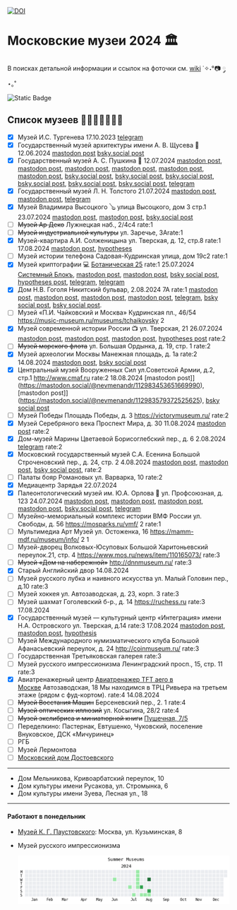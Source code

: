 [![DOI](https://zenodo.org/badge/DOI/10.5281/zenodo.13119643.svg)](https://doi.org/10.5281/zenodo.13119643)

# Московские музеи 2024 🏛️

В поисках детальной информации и ссылок на фоточки см. [wiki](https://github.com/nevmenandr/museums2024/wiki) ˙✧˖°📷 ༘ ⋆｡˚

![Static Badge](https://img.shields.io/badge/moscow-museums-blue)

## Список музеев 👩🏻‍💻📓✍🏻💡

- [x] Музей И.С. Тургенева 17.10.2023 [telegram](https://t.me/antibarbari/1455)
- [x] Государственный музей архитектуры имени А. В. Щусева 🏢 12.06.2024 [mastodon post](https://mastodon.social/@nevmenandr/112815502444889039) [bsky.social post](https://bsky.app/profile/nevmenandr.bsky.social/post/3kur35c3rft2s)
- [x] Государственный музей А. С. Пушкина 🎩 12.07.2024 [mastodon post](https://mastodon.social/@nevmenandr/112777302489606835), [mastodon post](https://mastodon.social/@nevmenandr/112777365076238447), [mastodon post](https://mastodon.social/@nevmenandr/112777548514467008), [mastodon post](https://mastodon.social/@nevmenandr/112815455982593812), [mastodon post](https://mastodon.social/@nevmenandr/112815461420911795), [mastodon post](https://mastodon.social/@nevmenandr/112815478037848090), [bsky.social post](https://bsky.app/profile/nevmenandr.bsky.social/post/3kx3mfii23i23), [bsky.social post](https://bsky.app/profile/nevmenandr.bsky.social/post/3kx57powl7j2j), [bsky.social post](https://bsky.app/profile/nevmenandr.bsky.social/post/3kxo6bykhem2d), [bsky.social post](https://bsky.app/profile/nevmenandr.bsky.social/post/3kxo6hg25ml2b), [bsky.social post](https://bsky.app/profile/nevmenandr.bsky.social/post/3kxo6iuxewa22), [bsky.social post](https://bsky.app/profile/nevmenandr.bsky.social/post/3kxo6n2uoqk2r), [telegram](https://t.me/antibarbari/2399)
- [x] Государственный музей Л. Н. Толстого 21.07.2024 [mastodon post](https://mastodon.social/@nevmenandr/112824792670075416), [mastodon post](https://mastodon.social/@nevmenandr/112824814425369511), [telegram](https://t.me/universitates_podcast/18)
- [x] Музей Владимира Высоцкого 🪕 улица Высоцкого, дом 3 стр.1 23.07.2024 [mastodon post](https://mastodon.social/@nevmenandr/112836039023271440), [mastodon post](https://mastodon.social/@nevmenandr/112836043700063938), [bsky.social post](https://bsky.app/profile/nevmenandr.bsky.social/post/3kxxct3gkli2o)
- [ ] ~~Музей Ар Деко~~	Лужнецкая наб., 2/4с4	rate:1
- [ ] ~~Музей индустриальной культуры~~	ул. Заречье, 3Аrate:1
- [x] Музей-квартира А.И. Солженицына	ул. Тверская, д. 12, стр.8	rate:1 17.08.2024 [mastodon post](https://mastodon.social/@nevmenandr/112977356104431314), [hypotheses](https://schonenrede.hypotheses.org/349)
- [ ] Музей истории телефона	Садовая-Кудринская улица, дом 19с2	rate:1
- [x] Музей криптографии 💻 [Ботаническая 25](https://yandex.ru/maps/213/moscow/house/botanicheskaya_ulitsa_25s4/Z04Ycw5nQUcAQFtvfXRycXpnYA==/?ll=37.597827%2C55.830645&z=17)	rate:1 25.07.2024 [Системный Блокъ](https://sysblok.ru/blog/ne-s-tolko-kriptografija/), [mastodon post](https://mastodon.social/@nevmenandr/112850295202507503), [mastodon post](https://mastodon.social/@nevmenandr/112850315443426187), [bsky social post](https://bsky.app/profile/nevmenandr.bsky.social/post/3ky5mnfgymg2l), [hypotheses post](https://schonenrede.hypotheses.org/326), [telegram](https://t.me/antibarbari/2433), [telegram](https://t.me/antibarbari/2482)
- [x] Дом Н.В. Гоголя	Никитский бульвар, 2.08.2024 7А	rate:1 [mastodon post](https://mastodon.social/@nevmenandr/112892355202902471), [mastodon post](https://mastodon.social/@nevmenandr/112892443114171073), [mastodon post](https://mastodon.social/@nevmenandr/112893723940033603), [mastodon post](https://mastodon.social/@nevmenandr/112893736546347091), [telegram](https://t.me/universitates_podcast/24), [bsky social post](https://bsky.app/profile/nevmenandr.bsky.social/post/3kyqe7f52oc2y), [bsky social post](https://bsky.app/profile/nevmenandr.bsky.social/post/3kyqpfkoawk2l).
- [ ] Музей «П.И. Чайковский и Москва»	Кудринская пл., 46/54 https://music-museum.ru/museums/tchaikovsky	2
- [x] Музей современной истории России 📺 ул. Тверская, 21	26.07.2024 [mastodon post](https://mastodon.social/@nevmenandr/112853230392489829), [mastodon post](https://mastodon.social/@nevmenandr/112853601844972074), [mastodon post](https://mastodon.social/@nevmenandr/112853619762252698), [hypotheses post](https://schonenrede.hypotheses.org/336) rate:2
- [ ] ~~Музей морского флота~~	ул. Большая Ордынка, д. 19, стр. 1	rate:2
- [x] Музей археологии Москвы	Манежная площадь, д. 1а	rate:2 14.08.2024 [mastodon post](https://mastodon.social/@nevmenandr/112965353085088611), [bsky social post](https://bsky.app/profile/nevmenandr.bsky.social/post/3kzop4huvhb2d)
- [x] Центральный музей Вооруженных Сил	ул.Советской Армии, д.2, стр.1 http://www.cmaf.ru	rate:2 18.08.2024 [mastodon post]](https://mastodon.social/@nevmenandr/112983453651669990), [mastodon post]](https://mastodon.social/@nevmenandr/112983579372525625), [bsky social post](https://bsky.app/profile/nevmenandr.bsky.social/post/3kzytpzvpod2c)
- [ ] Музей Победы	Площадь Победы, д. 3 https://victorymuseum.ru/	rate:2
- [x] Музей Серебряного века	Проспект Мира, д. 30 11.08.2024 [mastodon post](https://mastodon.social/@nevmenandr/112943736390643896)	rate:2
- [x] Дом-музей Марины Цветаевой Борисоглебский пер., д. 6	2.08.2024 [telegram](https://t.me/universitates_podcast/23) rate:2
- [x] Московский государственный музей С.А. Есенина	Большой Строченовский пер., д. 24, стр. 2 4.08.2024 [mastodon post](https://mastodon.social/@nevmenandr/112904844294012439), [mastodon post](https://mastodon.social/@nevmenandr/112904849205548053), [bsky social post](https://bsky.app/profile/nevmenandr.bsky.social/post/3kyvuqhxxjt2e), 	rate:2
- [ ] Палаты бояр Романовых	ул. Варварка, 10	rate:2
- [x] Медиацентр Зарядья 22.07.2024 
- [x] Палеонтологический музей им. Ю.А. Орлова 🦖	ул. Профсоюзная, д. 123 24.07.2024 [mastodon post](https://mastodon.social/@nevmenandr/112842289546595596), [mastodon post](https://mastodon.social/@nevmenandr/112843830711237703), [mastodon post](https://mastodon.social/@nevmenandr/112843848990791136), [mastodon post](https://mastodon.social/@nevmenandr/112843855185770776), [bsky.social post](https://bsky.app/profile/nevmenandr.bsky.social/post/3ky2rjvu3642l), [telegram](https://t.me/universitates_podcast/22)
- [ ] Музейно-мемориальный комплекс истории ВМФ России	ул. Свободы, д. 56 https://mosparks.ru/vmf/	2	rate:1
- [ ] Мультимедиа Арт Музей	ул. Остоженка, 16 https://mamm-mdf.ru/museum/info/	2	1
- [ ] Музей-дворец Волковых-Юсуповых	Большой Харитоньевский переулок.21, стр. 4 https://www.mos.ru/news/item/110165073/	rate:3
- [ ] ~~Музей «Дом на набережной»~~	http://dnnmuseum.ru/	rate:3
- [x] Старый Английский двор 14.08.2024
- [ ] Музей русского лубка и наивного искусства	ул. Малый Головин пер., д.10	rate:3
- [ ] Музей хоккея	ул. Автозаводская, д. 23, корп. 3	rate:3
- [ ] Музей шахмат	Гоголевский б-р., д. 14 https://ruchess.ru rate:3 17.08.2024 
- [x] Государственный музей — культурный центр «Интеграция» имени Н.А. Островского ул. Тверская, д.14	rate:3 17.08.2024 [mastodon post](https://mastodon.social/@nevmenandr/112977350734561481), [mastodon post](https://mastodon.social/@nevmenandr/112977780911498247), [hypothesis](https://schonenrede.hypotheses.org/365)
- [ ] Музей Международного нумизматического клуба	Большой Афанасьевский переулок, д. 24 http://coinmuseum.ru/	rate:3
- [ ] Государственная Третьяковская галерея		rate:3
- [ ] Музей русского импрессионизма	Ленинградский просп., 15, стр. 11	rate:3
- [x] Авиатренажерный центр [Авиатренажер TFT aero в Москве](https://moscow.tft.aero/) Автозаводская, 18 Мы находимся в ТРЦ Ривьера на третьем этаже (рядом с фуд-кортом).	rate:4 14.08.2024
- [ ] ~~Музей Восстания Машин~~	Берсеневский пер., 2. 1	rate:4
- [ ] ~~Музей оптических иллюзий~~	ул. Косыгина, 28/2	rate:4
- [ ] ~~Музей экслибриса и миниатюрной книги~~ [Пушечная, 7/5](https://www.afisha.ru/msk/museum/muzey-ekslibrisa-i-miniatyurnoy-knigi-7371/)
- [ ] Переделкино: Пастернак, Евтушенко, Чуковский, поселение Внуковское, ДСК «Мичуринец»
- [ ] РГБ
- [ ] Музей Лермонтова
- [ ] [Московский дом Достоевского](https://www.afisha.ru/msk/museum/moskovskiy-dom-dostoevskogo-7385/)

-------

* Дом Мельникова, Кривоарбатский переулок, 10
* Дом культуры имени Русакова, ул. Стромынка, 6
* Дом культуры имени Зуева, Лесная ул., 18

-----

#### Работают в понедельник

* [Музей К. Г. Паустовского](https://www.mirpaustowskogo.ru/posetitelju/contacts-moscow): Москва, ул. Кузьминская, 8
* Музей русского импрессионизма

  ![](./calendar3.png)
